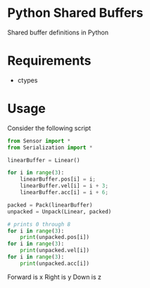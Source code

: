 # Python Shared Buffers
Shared buffer definitions in Python

# Requirements
  - ctypes

# Usage
Consider the following script
```python
from Sensor import *
from Serialization import *

linearBuffer = Linear()

for i in range(3):
    linearBuffer.pos[i] = i;
    linearBuffer.vel[i] = i + 3;
    linearBuffer.acc[i] = i + 6;

packed = Pack(linearBuffer)
unpacked = Unpack(Linear, packed)

# prints 0 through 8
for i in range(3):
    print(unpacked.pos[i])
for i in range(3):
    print(unpacked.vel[i])
for i in range(3):
    print(unpacked.acc[i])
```
Forward is x
Right is y
Down is z